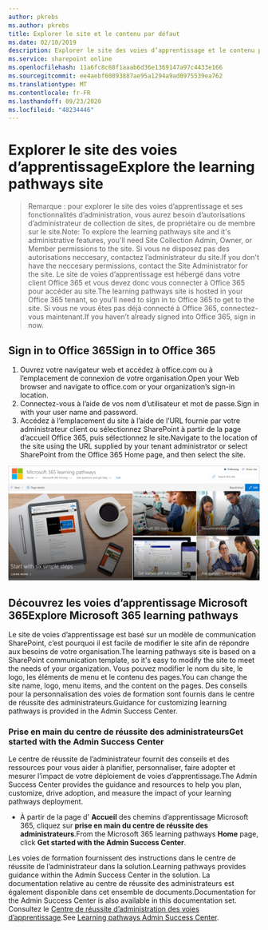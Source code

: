 ```yaml
---
author: pkrebs
ms.author: pkrebs
title: Explorer le site et le contenu par défaut
ms.date: 02/10/2019
description: Explorer le site des voies d’apprentissage et le contenu par défaut
ms.service: sharepoint online
ms.openlocfilehash: 11a6fc8c68f1aaab6d36e1369147a97c4433e166
ms.sourcegitcommit: ee4aebf60893887ae95a1294a9ad8975539ea762
ms.translationtype: MT
ms.contentlocale: fr-FR
ms.lasthandoff: 09/23/2020
ms.locfileid: "48234446"
---
```

# <a name="explore-the-learning-pathways-site"></a><span data-ttu-id="cb31f-103">Explorer le site des voies d’apprentissage</span><span class="sxs-lookup"><span data-stu-id="cb31f-103">Explore the learning pathways site</span></span>

> <span data-ttu-id="cb31f-104">Remarque : pour explorer le site des voies d’apprentissage et ses fonctionnalités d’administration, vous aurez besoin d’autorisations d’administrateur de collection de sites, de propriétaire ou de membre sur le site.</span><span class="sxs-lookup"><span data-stu-id="cb31f-104">Note: To explore the learning pathways site and it's administrative features, you'll need Site Collection Admin, Owner, or Member permissions to the site.</span></span> <span data-ttu-id="cb31f-105">Si vous ne disposez pas des autorisations neccesary, contactez l’administrateur du site.</span><span class="sxs-lookup"><span data-stu-id="cb31f-105">If you don't have the neccesary permissions, contact the Site Administrator for the site.</span></span> <span data-ttu-id="cb31f-106">Le site de voies d’apprentissage est hébergé dans votre client Office 365 et vous devez donc vous connecter à Office 365 pour accéder au site.</span><span class="sxs-lookup"><span data-stu-id="cb31f-106">The learning pathways site is hosted in your Office 365 tenant, so you'll need to sign in to Office 365 to get to the site.</span></span> <span data-ttu-id="cb31f-107">Si vous ne vous êtes pas déjà connecté à Office 365, connectez-vous maintenant.</span><span class="sxs-lookup"><span data-stu-id="cb31f-107">If you haven’t already signed into Office 365, sign in now.</span></span> 

## <a name="sign-in-to-office-365"></a><span data-ttu-id="cb31f-108">Sign in to Office 365</span><span class="sxs-lookup"><span data-stu-id="cb31f-108">Sign in to Office 365</span></span> 

1.  <span data-ttu-id="cb31f-109">Ouvrez votre navigateur web et accédez à office.com ou à l’emplacement de connexion de votre organisation.</span><span class="sxs-lookup"><span data-stu-id="cb31f-109">Open your Web browser and navigate to office.com or your organization’s sign-in location.</span></span> 
2.  <span data-ttu-id="cb31f-110">Connectez-vous à l’aide de vos nom d’utilisateur et mot de passe.</span><span class="sxs-lookup"><span data-stu-id="cb31f-110">Sign in with your user name and password.</span></span>
3.  <span data-ttu-id="cb31f-111">Accédez à l’emplacement du site à l’aide de l’URL fournie par votre administrateur client ou sélectionnez SharePoint à partir de la page d’accueil Office 365, puis sélectionnez le site.</span><span class="sxs-lookup"><span data-stu-id="cb31f-111">Navigate to the location of the site using the URL supplied by your tenant administrator or select SharePoint from the Office 365 Home page, and then select the site.</span></span> 

![cg-exploresite.png](media/cg-introducing.png)

## <a name="explore-microsoft-365-learning-pathways"></a><span data-ttu-id="cb31f-113">Découvrez les voies d’apprentissage Microsoft 365</span><span class="sxs-lookup"><span data-stu-id="cb31f-113">Explore Microsoft 365 learning pathways</span></span>

<span data-ttu-id="cb31f-114">Le site de voies d’apprentissage est basé sur un modèle de communication SharePoint, c’est pourquoi il est facile de modifier le site afin de répondre aux besoins de votre organisation.</span><span class="sxs-lookup"><span data-stu-id="cb31f-114">The learning pathways site is based on a SharePoint communication template, so it's easy to modify the site to meet the needs of your organization.</span></span> <span data-ttu-id="cb31f-115">Vous pouvez modifier le nom du site, le logo, les éléments de menu et le contenu des pages.</span><span class="sxs-lookup"><span data-stu-id="cb31f-115">You can change the site name, logo, menu items, and the content on the pages.</span></span> <span data-ttu-id="cb31f-116">Des conseils pour la personnalisation des voies de formation sont fournis dans le centre de réussite des administrateurs.</span><span class="sxs-lookup"><span data-stu-id="cb31f-116">Guidance for customizing learning pathways is provided in the Admin Success Center.</span></span> 

### <a name="get-started-with-the-admin-success-center"></a><span data-ttu-id="cb31f-117">Prise en main du centre de réussite des administrateurs</span><span class="sxs-lookup"><span data-stu-id="cb31f-117">Get started with the Admin Success Center</span></span>

<span data-ttu-id="cb31f-118">Le centre de réussite de l’administrateur fournit des conseils et des ressources pour vous aider à planifier, personnaliser, faire adopter et mesurer l’impact de votre déploiement de voies d’apprentissage.</span><span class="sxs-lookup"><span data-stu-id="cb31f-118">The Admin Success Center provides the guidance and resources to help you plan, customize, drive adoption, and measure the impact of your learning pathways deployment.</span></span> 

- <span data-ttu-id="cb31f-119">À partir de la page d' **Accueil** des chemins d’apprentissage Microsoft 365, cliquez sur **prise en main du centre de réussite des administrateurs**.</span><span class="sxs-lookup"><span data-stu-id="cb31f-119">From the Microsoft 365 learning pathways **Home** page, click **Get started with the Admin Success Center**.</span></span>

<span data-ttu-id="cb31f-120">Les voies de formation fournissent des instructions dans le centre de réussite de l’administrateur dans la solution.</span><span class="sxs-lookup"><span data-stu-id="cb31f-120">Learning pathways provides guidance within the Admin Success Center in the solution.</span></span> <span data-ttu-id="cb31f-121">La documentation relative au centre de réussite des administrateurs est également disponible dans cet ensemble de documents.</span><span class="sxs-lookup"><span data-stu-id="cb31f-121">Documentation for the Admin Success Center is also available in this documentation set.</span></span> <span data-ttu-id="cb31f-122">Consultez le [Centre de réussite d’administration des voies d’apprentissage](custom_successcenter.md).</span><span class="sxs-lookup"><span data-stu-id="cb31f-122">See [Learning pathways Admin Success Center](custom_successcenter.md).</span></span>